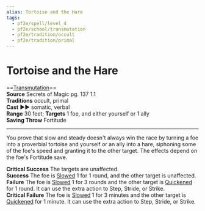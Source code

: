 ```yaml
---
alias: Tortoise and the Hare
tags:
  - pf2e/spell/level_4
  - pf2e/school/transmutation
  - pf2e/tradition/occult
  - pf2e/tradition/primal
---
```


# Tortoise and the Hare

==[Transmutation](Transmutation.md)==  
__Source__ Secrets of Magic pg. 137 1.1  
**Traditions** occult, primal  
**Cast** ►► somatic, verbal  
**Range** 30 feet; **Targets** 1 foe, and either yourself or 1 ally  
**Saving Throw** Fortitude

---

You prove that slow and steady doesn't always win the race by turning a foe into a proverbial tortoise and yourself or an ally into a hare, siphoning some of the foe's speed and granting it to the other target. The effects depend on the foe's Fortitude save.

**Critical Success** The targets are unaffected.  
**Success** The foe is [Slowed](Slowed.md) 1 for 1 round, and the other target is unaffected.  
**Failure** The foe is [Slowed](Slowed.md) 1 for 3 rounds and the other target is [Quickened](Quickened.md) for 1 round. It can use the extra action to Step, Stride, or Strike.  
**Critical Failure** The foe is [Slowed](Slowed.md) 1 for 3 minutes and the other target is [Quickened](Quickened.md) for 1 minute. It can use the extra action to Step, Stride, or Strike.
